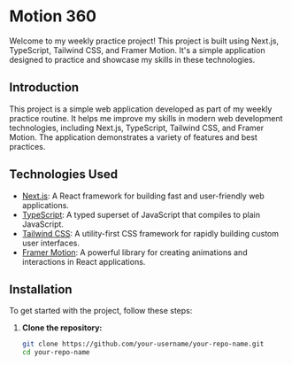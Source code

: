 # Motion 360

Welcome to my weekly practice project! This project is built using Next.js, TypeScript, Tailwind CSS, and Framer Motion. It's a simple application designed to practice and showcase my skills in these technologies.

## Introduction

This project is a simple web application developed as part of my weekly practice routine. It helps me improve my skills in modern web development technologies, including Next.js, TypeScript, Tailwind CSS, and Framer Motion. The application demonstrates a variety of features and best practices.

## Technologies Used

- [Next.js](https://nextjs.org/): A React framework for building fast and user-friendly web applications.
- [TypeScript](https://www.typescriptlang.org/): A typed superset of JavaScript that compiles to plain JavaScript.
- [Tailwind CSS](https://tailwindcss.com/): A utility-first CSS framework for rapidly building custom user interfaces.
- [Framer Motion](https://www.framer.com/motion/): A powerful library for creating animations and interactions in React applications.

## Installation

To get started with the project, follow these steps:

1. **Clone the repository:**

   ```bash
   git clone https://github.com/your-username/your-repo-name.git
   cd your-repo-name
